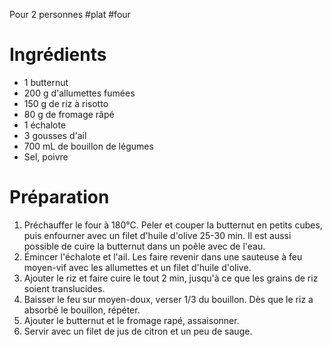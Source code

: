 Pour 2 personnes
#plat #four
# Ingrédients

- 1 butternut
- 200 g d'allumettes fumées
- 150 g de riz à risotto
- 80 g de fromage râpé 
- 1 échalote
- 3 gousses d'ail
- 700 mL de bouillon de légumes 
- Sel, poivre

# Préparation

1. Préchauffer le four à 180°C. Peler et couper la butternut en petits cubes, puis enfourner avec un filet d'huile d'olive 25-30 min. Il est aussi possible de cuire la butternut dans un poêle avec de l'eau.
2. Émincer l'échalote et l'ail. Les faire revenir dans une sauteuse à feu moyen-vif avec les allumettes et un filet d'huile d'olive.
3. Ajouter le riz et faire cuire le tout 2 min, jusqu'à ce que les grains de riz soient translucides. 
4. Baisser le feu sur moyen-doux, verser $1/3$ du bouillon. Dès que le riz a absorbé le bouillon, répéter. 
5. Ajouter le butternut et le fromage rapé, assaisonner. 
6. Servir avec un filet de jus de citron et un peu de sauge. 
